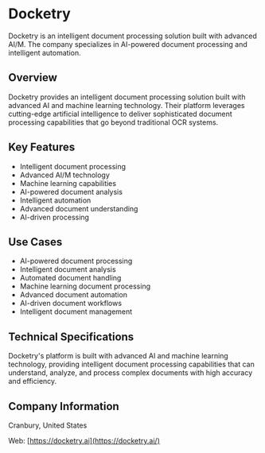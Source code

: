 # Docketry

Docketry is an intelligent document processing solution built with advanced AI/M. The company specializes in AI-powered document processing and intelligent automation.

## Overview

Docketry provides an intelligent document processing solution built with advanced AI and machine learning technology. Their platform leverages cutting-edge artificial intelligence to deliver sophisticated document processing capabilities that go beyond traditional OCR systems.

## Key Features

- Intelligent document processing
- Advanced AI/M technology
- Machine learning capabilities
- AI-powered document analysis
- Intelligent automation
- Advanced document understanding
- AI-driven processing

## Use Cases

- AI-powered document processing
- Intelligent document analysis
- Automated document handling
- Machine learning document processing
- Advanced document automation
- AI-driven document workflows
- Intelligent document management

## Technical Specifications

Docketry's platform is built with advanced AI and machine learning technology, providing intelligent document processing capabilities that can understand, analyze, and process complex documents with high accuracy and efficiency.

## Company Information

Cranbury, United States

Web: [https://docketry.ai](https://docketry.ai/) 